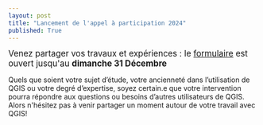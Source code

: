 ```yaml
---
layout: post
title: "Lancement de l'appel à participation 2024"
published: True
---
```


<span style="font-size:larger;">Venez partager vos travaux et expériences : le [formulaire](https://talks.osgeo.org/qgis-french-users-days-2024/cfp) est ouvert jusqu'au **dimanche 31 Décembre**</span>

Quels que soient votre sujet d’étude, votre ancienneté dans l’utilisation de QGIS ou votre degré d’expertise, soyez certain.e que votre intervention pourra répondre aux questions ou besoins d’autres utilisateurs de QGIS.
Alors n'hésitez pas à venir partager un moment autour de votre travail avec QGIS!